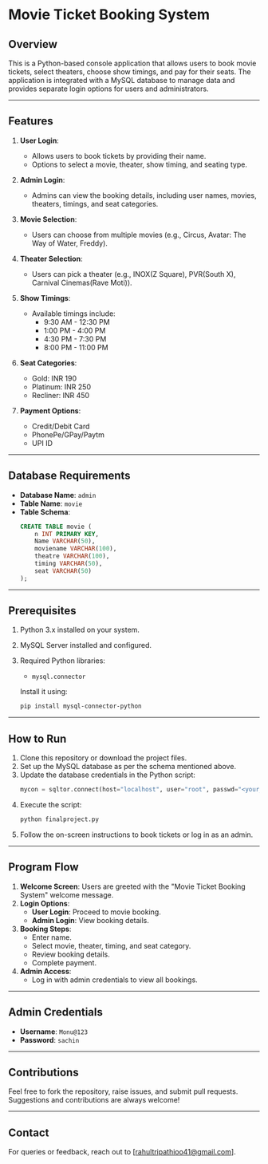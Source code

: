 # Movie Ticket Booking System

## Overview
This is a Python-based console application that allows users to book movie tickets, select theaters, choose show timings, and pay for their seats. The application is integrated with a MySQL database to manage data and provides separate login options for users and administrators.

---

## Features
1. **User Login**:
   - Allows users to book tickets by providing their name.
   - Options to select a movie, theater, show timing, and seating type.

2. **Admin Login**:
   - Admins can view the booking details, including user names, movies, theaters, timings, and seat categories.

3. **Movie Selection**:
   - Users can choose from multiple movies (e.g., Circus, Avatar: The Way of Water, Freddy).

4. **Theater Selection**:
   - Users can pick a theater (e.g., INOX(Z Square), PVR(South X), Carnival Cinemas(Rave Moti)).

5. **Show Timings**:
   - Available timings include:
     - 9:30 AM - 12:30 PM
     - 1:00 PM - 4:00 PM
     - 4:30 PM - 7:30 PM
     - 8:00 PM - 11:00 PM

6. **Seat Categories**:
   - Gold: INR 190
   - Platinum: INR 250
   - Recliner: INR 450

7. **Payment Options**:
   - Credit/Debit Card
   - PhonePe/GPay/Paytm
   - UPI ID

---

## Database Requirements
- **Database Name**: `admin`
- **Table Name**: `movie`
- **Table Schema**:
  ```sql
  CREATE TABLE movie (
      n INT PRIMARY KEY,
      Name VARCHAR(50),
      moviename VARCHAR(100),
      theatre VARCHAR(100),
      timing VARCHAR(50),
      seat VARCHAR(50)
  );
  ```

---

## Prerequisites
1. Python 3.x installed on your system.
2. MySQL Server installed and configured.
3. Required Python libraries:
   - `mysql.connector`

   Install it using:
   ```bash
   pip install mysql-connector-python
   ```

---

## How to Run
1. Clone this repository or download the project files.
2. Set up the MySQL database as per the schema mentioned above.
3. Update the database credentials in the Python script:
   ```python
   mycon = sqltor.connect(host="localhost", user="root", passwd="<your_password>", database="admin")
   ```
4. Execute the script:
   ```bash
   python finalproject.py
   ```
5. Follow the on-screen instructions to book tickets or log in as an admin.

---

## Program Flow
1. **Welcome Screen**: Users are greeted with the "Movie Ticket Booking System" welcome message.
2. **Login Options**:
   - **User Login**: Proceed to movie booking.
   - **Admin Login**: View booking details.
3. **Booking Steps**:
   - Enter name.
   - Select movie, theater, timing, and seat category.
   - Review booking details.
   - Complete payment.
4. **Admin Access**:
   - Log in with admin credentials to view all bookings.

---

## Admin Credentials
- **Username**: `Monu@123`
- **Password**: `sachin`

---

## Contributions
Feel free to fork the repository, raise issues, and submit pull requests. Suggestions and contributions are always welcome!

---

## Contact
For queries or feedback, reach out to [rahultripathioo41@gmail.com].

